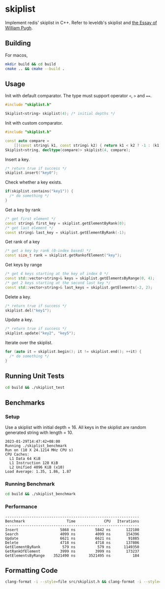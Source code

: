 # skiplist
Implement redis' skiplist in C++. Refer to leveldb's skiplist and [the Essay of William Pugh](https://15721.courses.cs.cmu.edu/spring2018/papers/08-oltpindexes1/pugh-skiplists-cacm1990.pdf).

## Building
For macos,
```sh
mkdir build && cd build
cmake .. && cmake --build .
```

## Usage
Init with default comparator. The type must support operator `<`, `>` and `==`.
```C++
#include "skiplist.h"

Skiplist<string> skiplist(4); /* initial depths */
```

Init with custom comparator.
```C++
#include "skiplist.h"

const auto compare =
    [](const string& k1, const string& k2) { return k1 < k2 ? -1 : (k1 == k2 ? 0 : 1); };
Skiplist<string, decltype(compare)> skiplist(4, compare);
```

Insert a key.
```C++
/* return true if success */
skiplist.insert("key0");
```

Check whether a key exists.
```C++
if(skiplist.contains("key1")) {
  /* do something */
}
```

Get a key by rank
```C++
/* get first element */
const string& first_key = skiplist.getElementByRank(0);
/* get last element */
const string& last_key = skiplist.getElementByRank(-1);
```

Get rank of a key
```C++
/* get a key by rank (0-index based) */
const size_t rank = skiplist.getRankofElement("key");
```

Get keys by range
```C++
/* get 4 keys starting at the key of index 0 */
const std::vector<string>& keys = skiplist.getElementsByRange(0, 4);
/* get 2 keys starting at the second last key */
const std::vector<string>& last_keys = skiplist.getElements(-2, 2);
```

Delete a key.
```C++
/* return true if success */
skiplist.del("key1");
```

Update a key.
```C++
/* return true if success */
skiplist.update("key2", "key5");
```

Iterate over the skiplist.
```C++
for (auto it = skiplist.begin(); it != skiplist.end(); ++it) {
  /* do something */
}
```

## Running Unit Tests
```sh
cd build && ./skiplist_test
```

## Benchmarks
### Setup
Use a skiplist with initial depth = 16. All keys in the skiplist are random generated string with length = 10.
```
2023-01-29T14:47:42+08:00
Running ./skiplist_benchmark
Run on (10 X 24.1214 MHz CPU s)
CPU Caches:
  L1 Data 64 KiB
  L1 Instruction 128 KiB
  L2 Unified 4096 KiB (x10)
Load Average: 1.35, 1.86, 1.87
```

### Running Benchmark
```sh
cd build && ./skiplist_benchmark
```

### Performance
```
-------------------------------------------------------------
Benchmark                   Time             CPU   Iterations
-------------------------------------------------------------
Insert                   5868 ns         5842 ns       122100
Search                   4099 ns         4099 ns       154396
Update                   6621 ns         6621 ns        91885
Delete                   4718 ns         4718 ns       137806
GetElementByRank          579 ns          579 ns      1149350
GetRankOfElement         3999 ns         3999 ns       173237
GetElementsByRange    3521490 ns      3521495 ns          184
```

## Formatting Code
```sh
clang-format -i --style=file src/skiplist.h && clang-format -i --style=file src/skiplist_test.cc && clang-format -i --style=file benchmarks/skiplist_benchmark.cc
```
